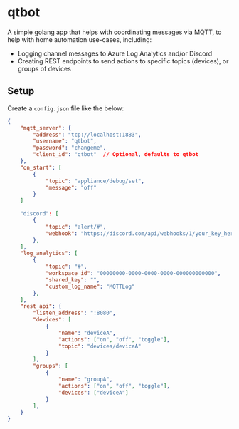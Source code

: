 # qtbot

A simple golang app that helps with coordinating messages via MQTT, to help with home automation use-cases, including:

  * Logging channel messages to Azure Log Analytics and/or Discord
  * Creating REST endpoints to send actions to specific topics (devices), or groups of devices

## Setup

Create a `config.json` file like the below:

```json
{
    "mqtt_server": {
        "address": "tcp://localhost:1883",
        "username": "qtbot",
        "password": "changeme",
        "client_id": "qtbot"  // Optional, defaults to qtbot
    },
    "on_start": [
        {
            "topic": "appliance/debug/set",
            "message": "off"
        }
    ]

    "discord": [
        {
            "topic": "alert/#",
            "webhook": "https://discord.com/api/webhooks/1/your_key_here"
        },
    ],
    "log_analytics": [
        {
            "topic": "#",
            "workspace_id": "00000000-0000-0000-0000-000000000000",
            "shared_key": "",
            "custom_log_name": "MQTTLog"
        },
    ],
    "rest_api": {
        "listen_address": ":8080",
        "devices": [
            {
                "name": "deviceA",
                "actions": ["on", "off", "toggle"],
                "topic": "devices/deviceA"
            }
        ],
        "groups": [
            {
                "name": "groupA",
                "actions": ["on", "off", "toggle"],
                "devices": ["deviceA"]
            }
        ],
    }
}
```
